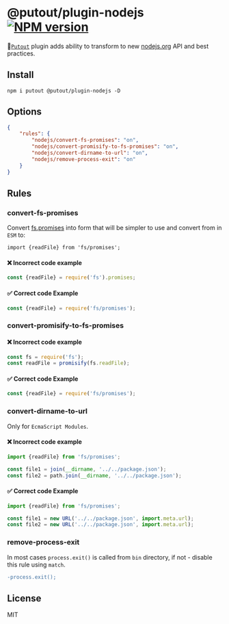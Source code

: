 # @putout/plugin-nodejs [![NPM version][NPMIMGURL]][NPMURL]

[NPMIMGURL]: https://img.shields.io/npm/v/@putout/plugin-nodejs.svg?style=flat&longCache=true
[NPMURL]: https://npmjs.org/package/@putout/plugin-nodejs"npm"

🐊[`Putout`](https://github.com/coderaiser/putout) plugin adds ability to transform to new [nodejs.org](https://nodejs.io) API and best practices.

## Install

```
npm i putout @putout/plugin-nodejs -D
```

## Options

```json
{
    "rules": {
        "nodejs/convert-fs-promises": "on",
        "nodejs/convert-promisify-to-fs-promises": "on",
        "nodejs/convert-dirname-to-url": "on",
        "nodejs/remove-process-exit": "on"
    }
}
```

## Rules

### convert-fs-promises

Convert [fs.promises](https://nodejs.org/dist/latest-v15.x/docs/api/fs.html#fs_fs_promises_api) into form that will be simpler to use and convert from in `ESM` to:

```
import {readFile} from 'fs/promises';
```

#### ❌ Incorrect code example

```js
const {readFile} = require('fs').promises;
```

#### ✅ Correct code Example

```js
const {readFile} = require('fs/promises');
```

### convert-promisify-to-fs-promises

#### ❌ Incorrect code example

```js
const fs = require('fs');
const readFile = promisify(fs.readFile);
```

#### ✅ Correct code Example

```js
const {readFile} = require('fs/promises');
```

### convert-dirname-to-url

Only for `EcmaScript Modules`.

#### ❌ Incorrect code example

```js
import {readFile} from 'fs/promises';

const file1 = join(__dirname, '../../package.json');
const file2 = path.join(__dirname, '../../package.json');
```

#### ✅ Correct code Example

```js
import {readFile} from 'fs/promises';

const file1 = new URL('../../package.json', import.meta.url);
const file2 = new URL('../../package.json', import.meta.url);
```

### remove-process-exit

In most cases `process.exit()` is called from `bin` directory, if not - disable this rule using `match`.

```diff
-process.exit();
```

## License

MIT

